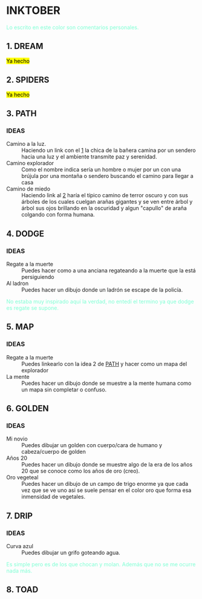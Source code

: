 # INKTOBER

 <font color='Aquamarine'>Lo escrito en este color son comentarios personales.</font>

## 1. DREAM

<mark>Ya hecho</mark>

## 2. SPIDERS

<mark>Ya hecho</mark>

## 3. PATH

<h3 id="ideas-path">IDEAS</h3>

<dl>
    <dt>Camino a la luz.</dt>
        <dd>
            Haciendo un link con el <a href="#1-dream">1</a> la chica de la bañera camina por un sendero hacia una luz y el ambiente transmite paz y serenidad.
        </dd>
    <dt>Camino explorador</dt>
        <dd>
            Como el nombre indica sería un hombre o mujer por un con una brújula por una montaña o sendero buscando el camino para llegar a casa
        </dd>
    <dt>Camino de miedo</dt>
        <dd>
            Haciendo link al <a href="#2-spiders">2</a> haría el típico camino de terror oscuro y con sus árboles de los cuales cuelgan arañas gigantes y se ven entre árbol y árbol sus ojos brillando en la oscuridad y algun "capullo" de araña colgando con forma humana.
        </dd>
    <dt>
</dl>

## 4. DODGE

<h3 id="ideas-dodge">IDEAS </h3>

<dl>
    <dt>Regate a la muerte</dt>
        <dd>
            Puedes hacer como a una anciana regateando a la muerte que la está persiguiendo
        </dd>
    <dt>Al ladron</dt>
        <dd>
            Puedes hacer un dibujo donde un ladrón se escape de la policía.
        </dd>
</dl>

<font color='Aquamarine'>No estaba muy inspirado aquí la verdad, no entedí el termino ya que dodge es regate se supone.</font>

## 5. MAP

<h3 id="ideas-map">IDEAS </h3>

<dl>
    <dt>Regate a la muerte</dt>
        <dd>
            Puedes linkearlo con la idea 2 de <a href="#3-path">PATH</a> y hacer como un mapa del explorador
        </dd>
    <dt>La mente</dt>
        <dd>
            Puedes hacer un dibujo donde se muestre a la mente humana como un mapa sin completar o confuso.
        </dd>
</dl>

## 6. GOLDEN

<h3 id="ideas-golden">IDEAS </h3>

<dl>
    <dt>Mi novio</dt>
        <dd>
           Puedes dibujar un golden con cuerpo/cara de humano y cabeza/cuerpo de golden
        </dd>
    <dt>Años 20</dt>
        <dd>
            Puedes hacer un dibujo donde se muestre algo de la era de los años 20 que se conoce como los años de oro (creo).
        </dd>
    <dt>Oro vegeteal</dt>
        <dd>
            Puedes hacer un dibujo de un campo de trigo enorme ya que cada vez que se ve uno asi se suele pensar en el color oro que forma esa inmensidad de vegetales.
        </dd>
</dl>

## 7. DRIP

<h3 id="ideas-golden">IDEAS </h3>

<dl>
    <dt>Curva azul</dt>
        <dd>
           Puedes dibujar un grifo goteando agua.
        </dd>
</dl>
<font color='Aquamarine'>Es simple pero es de los que chocan y molan. Además que no se me ocurre nada más.</font>

## 8. TOAD